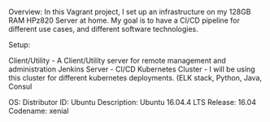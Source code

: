 Overview:
In this Vagrant project, I set up an infrastructure on my 128GB RAM HPz820 Server at home. My goal is to have a CI/CD pipeline for different use cases, and different software technologies.

Setup:

Client/Utility - A Client/Utility server for remote management and administration
Jenkins Server - CI/CD
Kubernetes Cluster - I will be using this cluster for different kubernetes deployments. (ELK stack, Python, Java, Consul

OS:
Distributor ID: Ubuntu
Description:    Ubuntu 16.04.4 LTS
Release:        16.04
Codename:       xenial

